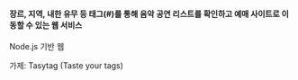 #### 장르, 지역, 내한 유무 등 태그(#)를 통해 음악 공연 리스트를 확인하고 예매 사이트로 이동할 수 있는 웹 서비스

Node.js 기반 웹

가제: Tasytag (Taste your tags)

